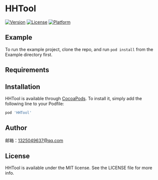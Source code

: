 # HHTool

[![Version](https://img.shields.io/cocoapods/v/HHTool.svg?style=flat)](https://cocoapods.org/pods/HHTool)
[![License](https://img.shields.io/cocoapods/l/HHTool.svg?style=flat)](https://cocoapods.org/pods/HHTool)
[![Platform](https://img.shields.io/cocoapods/p/HHTool.svg?style=flat)](https://cocoapods.org/pods/HHTool)

## Example

To run the example project, clone the repo, and run `pod install` from the Example directory first.

## Requirements

## Installation

HHTool is available through [CocoaPods](https://cocoapods.org). To install
it, simply add the following line to your Podfile:

```ruby
pod 'HHTool'
```

## Author

邮箱：1325049637@qq.com

## License

HHTool is available under the MIT license. See the LICENSE file for more info.
